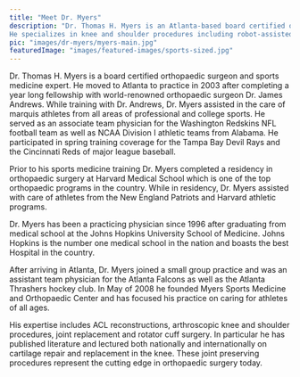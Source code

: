 ```yaml
---
title: "Meet Dr. Myers"
description: "Dr. Thomas H. Myers is an Atlanta-based board certified orthopaedic surgeon and sports medicine expert. 
He specializes in knee and shoulder procedures including robot-assisted knee replacement surgery, ACL repair, and repairs of rotator cuff and SLAP tears. Dr. Myers believes in taking the time to properly diagnose patients and ensure they understand their condition and all of the treatment options available to them."
pic: "images/dr-myers/myers-main.jpg"
featuredImage: "images/featured-images/sports-sized.jpg"
---
```


<span itemprop="name">Dr. Thomas H. Myers</span> is a board certified <span itemprop="jobTitle">orthopaedic surgeon</span> and sports medicine expert. 
He moved to <span itemprop="location"> Atlanta </span> to practice in 2003 after completing a year long fellowship with 
world-renowned orthopaedic surgeon <span itemprop="colleague">Dr. James Andrews.</span>  While training with Dr. Andrews, 
Dr. Myers assisted in the care of marquis athletes from all areas of professional and 
college sports.  He served as an associate team physician for the Washington Redskins 
NFL football team as well as NCAA Division I athletic teams from Alabama.  He 
participated in spring training coverage for the Tampa Bay Devil Rays and the 
Cincinnati Reds of major league baseball.

Prior to his sports medicine training Dr. Myers completed a residency in orthopaedic 
surgery at <span itemprop="EducationalOrganization">Harvard Medical School</span> which is one of the top orthopaedic programs in the 
country.  While in residency, Dr. Myers assisted with care of athletes from the New 
England Patriots and Harvard athletic programs.

Dr. Myers has been a practicing physician since 1996 after graduating from medical 
school at the <span itemprop="EducationalOrganization">Johns Hopkins University School of Medicine.</span>  Johns Hopkins is the number 
one medical school in the nation and boasts the best Hospital in the country.

After arriving in Atlanta, Dr. Myers joined a small group practice and was an assistant 
team physician for the <span itemprop="Organizaton"> Atlanta Falcons</span> as well as the <span itemprop="Organizaton">Atlanta Thrashers</span> hockey club.  In 
May of 2008 he founded Myers Sports Medicine and Orthopaedic Center and has focused his 
practice on caring for athletes of all ages.

His expertise includes ACL reconstructions, arthroscopic knee and shoulder procedures, 
joint replacement and rotator cuff surgery.  In particular he has published literature 
and lectured both nationally and internationally on cartilage repair and replacement in 
the knee.  These joint preserving procedures represent the cutting edge in orthopaedic 
surgery today.

